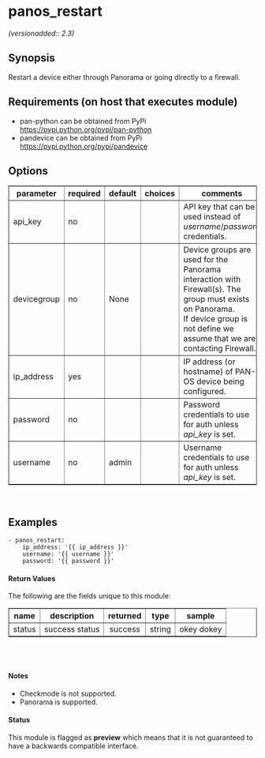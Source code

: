 # panos_restart

_(versionadded:: 2.3)_


## Synopsis

Restart a device either through Panorama or going directly to a firewall.


## Requirements (on host that executes module)

- pan-python can be obtained from PyPi https://pypi.python.org/pypi/pan-python
- pandevice can be obtained from PyPi https://pypi.python.org/pypi/pandevice

## Options

<table border=1 cellpadding=4>
<tr>
<th class="head">parameter</th>
<th class="head">required</th>
<th class="head">default</th>
<th class="head">choices</th>
<th class="head">comments</th>
</tr>
<tr><td>api_key<br/><div style="font-size: small;"></div></td>
<td>no</td>
<td></td>
<td></td>
<td><div>API key that can be used instead of <em>username</em>/<em>password</em> credentials.</div></td></tr>
<tr><td>devicegroup<br/><div style="font-size: small;"></div></td>
<td>no</td>
<td>None</td>
<td></td>
<td><div>Device groups are used for the Panorama interaction with Firewall(s). The group must exists on Panorama.</div><div>If device group is not define we assume that we are contacting Firewall.</div></td></tr>
<tr><td>ip_address<br/><div style="font-size: small;"></div></td>
<td>yes</td>
<td></td>
<td></td>
<td><div>IP address (or hostname) of PAN-OS device being configured.</div></td></tr>
<tr><td>password<br/><div style="font-size: small;"></div></td>
<td>no</td>
<td></td>
<td></td>
<td><div>Password credentials to use for auth unless <em>api_key</em> is set.</div></td></tr>
<tr><td>username<br/><div style="font-size: small;"></div></td>
<td>no</td>
<td>admin</td>
<td></td>
<td><div>Username credentials to use for auth unless <em>api_key</em> is set.</div></td></tr>
</table>
</br>



## Examples

    - panos_restart:
        ip_address: '{{ ip_address }}'
        username: '{{ username }}'
        password: '{{ password }}'
#### Return Values

The following are the fields unique to this module:

<table border=1 cellpadding=4>
<tr>
<th class="head">name</th>
<th class="head">description</th>
<th class="head">returned</th>
<th class="head">type</th>
<th class="head">sample</th>
</tr>

<tr>
    <td> status </td>
    <td> success status </td>
    <td align=center> success </td>
    <td align=center> string </td>
    <td align=center> okey dokey </td>
</tr>

</table>
</br></br>

#### Notes

- Checkmode is not supported.
- Panorama is supported.



#### Status

This module is flagged as **preview** which means that it is not guaranteed to have a backwards compatible interface.

